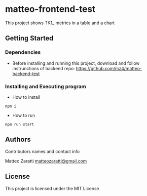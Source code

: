 # matteo-frontend-test

This project shows TK1_ metrics in a table and a chart

## Getting Started

### Dependencies

* Before installing and running this project, download and follow instrunctions of backend repo: 
https://github.com/mz4/matteo-backend-test

### Installing and Executing program

* How to install
```
npm i
```

* How to run
```
npm run start
```

## Authors

Contributors names and contact info

Matteo Zaratti
matteozaratti@gmail.com

## License

This project is licensed under the MIT License
